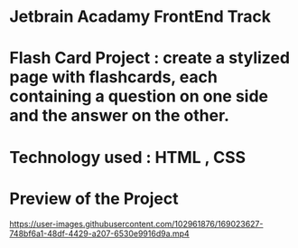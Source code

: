# Jetbrain Acadamy FrontEnd Track

# Flash Card Project : create a stylized page with flashcards, each containing a question on one side and the answer on the other. 

# Technology used : HTML , CSS

# Preview of the Project

https://user-images.githubusercontent.com/102961876/169023627-748bf6a1-48df-4429-a207-6530e9916d9a.mp4


